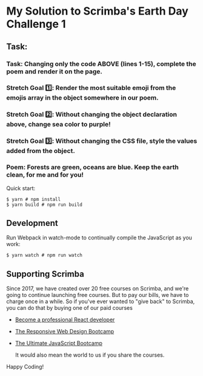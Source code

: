 # My Solution to Scrimba's Earth Day Challenge 1

## Task:

### Task: Changing only the code ABOVE (lines 1-15), complete the poem and render it on the page.

### Stretch Goal 1️⃣: Render the most suitable emoji from the emojis array in the object somewhere in our poem.

### Stretch Goal 2️⃣: Without changing the object declaration above, change sea color to purple!

### Stretch Goal 3️⃣: Without changing the CSS file, style the values added from the object.

### **Poem: Forests are green, oceans are blue. Keep the earth clean, for me and for you!**

Quick start:

```
$ yarn # npm install
$ yarn build # npm run build
```

## Development

Run Webpack in watch-mode to continually compile the JavaScript as you work:

```
$ yarn watch # npm run watch
```

## Supporting Scrimba

Since 2017, we have created over 20 free courses on Scrimba, and we're going to
continue launching free courses. But to pay our bills, we have to charge once
in a while. So if you've ever wanted to "give back" to Scrimba, you can do that by buying
one of our paid courses

-   [Become a professional React developer](https://scrimba.com/course/greact)
-   [The Responsive Web Design Bootcamp](https://scrimba.com/course/gresponsive)
-   [The Ultimate JavaScript Bootcamp](https://scrimba.com/course/gjavascript)

    It would also mean the world to us if you share the courses.

Happy Coding!
